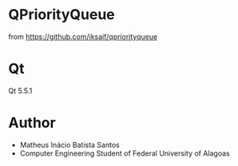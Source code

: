 # QPriorityQueue

from https://github.com/iksaif/qpriorityqueue

# Qt

Qt 5.5.1

# Author
- Matheus Inácio Batista Santos
- Computer Engineering Student of Federal University of Alagoas
